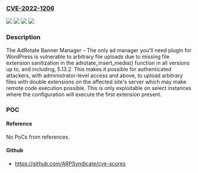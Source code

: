 ### [CVE-2022-1206](https://cve.mitre.org/cgi-bin/cvename.cgi?name=CVE-2022-1206)
![](https://img.shields.io/static/v1?label=Product&message=AdRotate%20Banner%20Manager%20%E2%80%93%20The%20only%20ad%20manager%20you%26%23039%3Bll%20need&color=blue)
![](https://img.shields.io/static/v1?label=Version&message=*%20&color=brightgreen)
![](https://img.shields.io/static/v1?label=Version&message=0%20&color=brightgreen)
![](https://img.shields.io/static/v1?label=Vulnerability&message=CWE-434%20Unrestricted%20Upload%20of%20File%20with%20Dangerous%20Type&color=brightgreen)

### Description

The AdRotate Banner Manager – The only ad manager you'll need plugin for WordPress is vulnerable to arbitrary file uploads due to missing file extension sanitization in the adrotate_insert_media() function in all versions up to, and including, 5.13.2. This makes it possible for authenticated attackers, with administrator-level access and above, to upload arbitrary files with double extensions on the affected site's server which may make remote code execution possible. This is only exploitable on select instances where the configuration will execute the first extension present.

### POC

#### Reference
No PoCs from references.

#### Github
- https://github.com/ARPSyndicate/cve-scores

